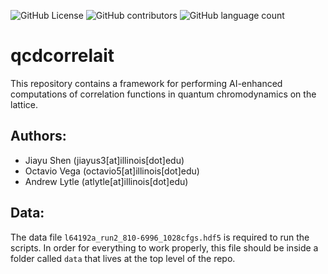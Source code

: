 ![GitHub License](https://img.shields.io/github/license/ovega14/qcdcorrelait) ![GitHub contributors](https://img.shields.io/github/contributors-anon/ovega14/qcdcorrelait) ![GitHub language count](https://img.shields.io/github/languages/count/ovega14/qcdcorrelait)


# qcdcorrelait
This repository contains a framework for performing AI-enhanced computations of correlation functions in quantum chromodynamics on the lattice.

## Authors:
- Jiayu Shen (jiayus3[at]illinois[dot]edu)
- Octavio Vega (octavio5[at]illinois[dot]edu)
- Andrew Lytle (atlytle[at]illinois[dot]edu)

## Data:
The data file `l64192a_run2_810-6996_1028cfgs.hdf5` is required to run the scripts. In order for everything to work properly, this file should be inside a folder called `data` that lives at the top level of the repo.
